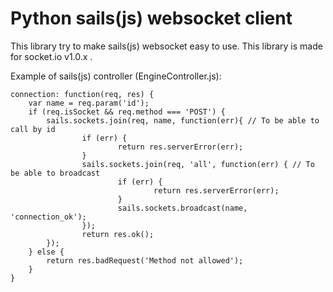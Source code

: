 # Python sails(js) websocket client
This library try to make sails(js) websocket easy to use. This library is made for socket.io v1.0.x .

Example of sails(js) controller (EngineController.js):

	connection: function(req, res) {
		var name = req.param('id');
        if (req.isSocket && req.method === 'POST') {
            sails.sockets.join(req, name, function(err){ // To be able to call by id
                    if (err) {
                            return res.serverError(err);
                    }
                    sails.sockets.join(req, 'all', function(err) { // To be able to broadcast
                            if (err) {
                                    return res.serverError(err);
                            }
                            sails.sockets.broadcast(name, 'connection_ok');
                    });
                    return res.ok();
            });
        } else {
        	return res.badRequest('Method not allowed');
        }
	}
